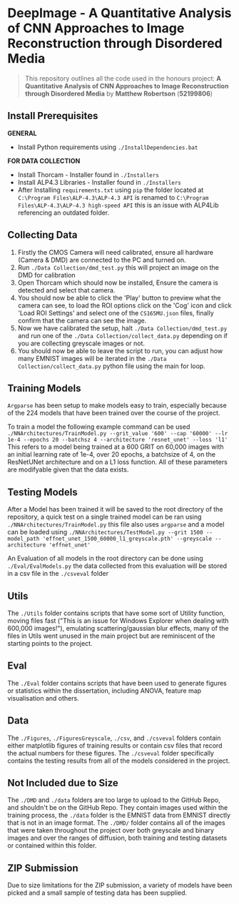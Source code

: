 
# DeepImage - A Quantitative Analysis of CNN Approaches to Image Reconstruction through Disordered Media

> This repository outlines all the code used in the honours project: **A Quantitative Analysis of CNN Approaches to Image Reconstruction through Disordered Media** by **Matthew Robertson** (**52199806**)

## Install Prerequisites
**GENERAL**
* Install Python requirements using `./InstallDependencies.bat`

**FOR DATA COLLECTION**

* Install Thorcam - Installer found in `./Installers`
* Install ALP4.3 Libraries - Installer found in `./Installers`
* After Installing `requirements.txt` using `pip` the folder located at `C:\Program Files\ALP-4.3\ALP-4.3 API` is renamed to `C:\Program Files\ALP-4.3\ALP-4.3 high-speed API` this is an issue with ALP4Lib referencing an outdated folder.

## Collecting Data

1. Firstly the CMOS Camera will need calibrated, ensure all hardware (Camera & DMD) are connected to the PC and turned on.
2. Run `./Data Collection/dmd_test.py` this will project an image on the DMD for calibration
3. Open Thorcam which should now be installed, Ensure the camera is detected and select that camera.
4. You should now be able to click the 'Play' button to preview what the camera can see, to load the ROI options click on the 'Cog' icon and click 'Load ROI Settings' and select one of the `CS165MU.json` files, finally confirm that the camera can see the image.
5. Now we have calibrated the setup, halt `./Data Collection/dmd_test.py` and run one of the `./Data Collection/collect_data.py` depending on if you are collecting greyscale images or not.
6. You should now be able to leave the script to run, you can adjust how many EMNIST images will be iterated in the `./Data Collection/collect_data.py` python file using the main for loop.

## Training Models

`Argparse` has been setup to make models easy to train, especially because of the 224 models that have been trained over the course of the project.

To train a model the following example command can be used `./NNArchitectures/TrainModel.py --grit_value '600' --cap '60000' --lr 1e-4 --epochs 20 --batchsz 4 --architecture 'resnet_unet' --loss 'l1'` This refers to a model being trained at a 600 GRIT on 60,000 images with an initial learning rate of 1e-4, over 20 epochs, a batchsize of 4, on the ResNetUNet architecture and on a L1 loss function. All of these parameters are modifyable given that the data exists.

## Testing Models

After a Model has been trained it will be saved to the root directory of the repository, a quick test on a single trained model can be ran using `./NNArchitectures/TrainModel.py` this file also uses `argparse` and a model can be loaded using `./NNArchitectures/TestModel.py --grit 1500 --model_path 'effnet_unet_1500_60000_l1_greyscale.pth' --greyscale --architecture 'effnet_unet'`

An Evaluation of all models in the root directory can be done using `./Eval/EvalModels.py` the data collected from this evaluation will be stored in a csv file in the `./csveval` folder

## Utils

The `./Utils` folder contains scripts that have some sort of Utility function, moving files fast ("This is an issue for Windows Explorer when dealing with 600,000 images!"), emulating scattering/gaussian blur effects, many of the files in Utils went unused in the main project but are reminiscent of the starting points to the project.

## Eval

The `./Eval` folder contains scripts that have been used to generate figures or statistics within the dissertation, including ANOVA, feature map visualisation and others.

## Data

The `./Figures`, `./FiguresGreyscale`, `./csv`, and `./csveval` folders contain either matplotlib figures of training results or contain csv files that record the actual numbers for these figures. The `./csveval` folder specifically contains the testing results from all of the models considered in the project.

## Not Included due to Size

The `./DMD` and `./data` folders are too large to upload to the GitHub Repo, and shouldn't be on the GitHub Repo. They contain images used within the training process, the `./data` folder is the EMNIST data from EMNIST directly that is not in an image format. The `./DMD/` folder contains all of the images that were taken throughout the project over both greyscale and binary images and over the ranges of diffusion, both training and testing datasets or contained within this folder.

## ZIP Submission

Due to size limitations for the ZIP submission, a variety of models have been picked and a small sample of testing data has been supplied.